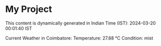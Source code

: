# My Project

This content is dynamically generated in Indian Time (IST): 2024-03-20 00:01:40 IST


Current Weather in Coimbatore:
Temperature: 27.88 °C
Condition: mist
